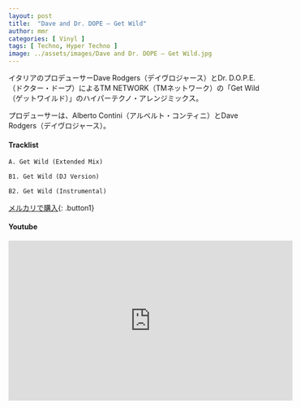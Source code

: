 ```yaml
---
layout: post
title:  "Dave and Dr. DOPE – Get Wild"
author: mmr
categories: [ Vinyl ]
tags: [ Techno, Hyper Techno ]
image: ../assets/images/Dave and Dr. DOPE – Get Wild.jpg
---
```


イタリアのプロデューサーDave Rodgers（デイヴロジャース）とDr. D.O.P.E.（ドクター・ドープ）によるTM NETWORK（TMネットワーク）の「Get Wild（ゲットワイルド）」のハイパーテクノ・アレンジミックス。

プロデューサーは、Alberto Contini（アルベルト・コンティニ）とDave Rodgers（デイヴロジャース）。

#### Tracklist
```md
A. Get Wild (Extended Mix)

B1. Get Wild (DJ Version)

B2. Get Wild (Instrumental)
```

[メルカリで購入](https://jp.mercari.com/item/m98858239692?afid=6142608987){: .button1}

#### Youtube
<iframe width="560" height="315" src="https://www.youtube.com/embed/1BDc8Cp9zi4?si=vfz25mLe7po7ns8E" title="YouTube video player" frameborder="0" allow="accelerometer; autoplay; clipboard-write; encrypted-media; gyroscope; picture-in-picture; web-share" referrerpolicy="strict-origin-when-cross-origin" allowfullscreen></iframe>